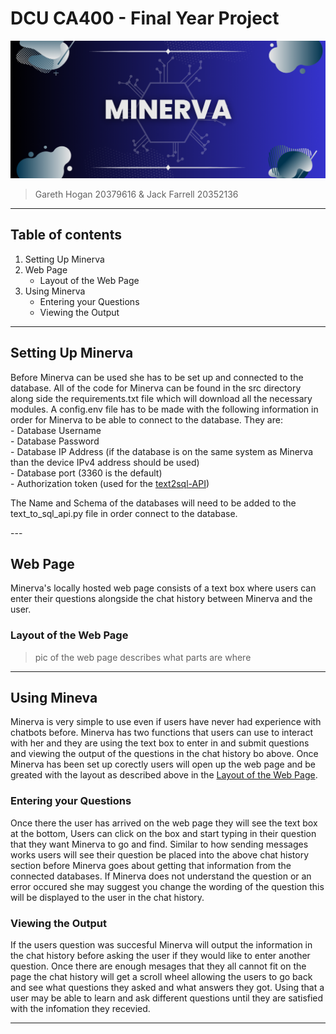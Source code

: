 # DCU CA400 - Final Year Project

![Minerva Banner](../../res/media/minerva_banner.png)

>Gareth Hogan 20379616  & Jack Farrell 20352136

---

## Table of contents

1. Setting Up Minerva 
2. Web Page
    - Layout of the Web Page
3. Using Minerva
    - Entering your Questions
    - Viewing the Output

---

## Setting Up Minerva

Before Minerva can be used she has to be set up and connected to the database. All of the code for Minerva can be found in the src directory along side the requirements.txt file which will download all the necessary modules. A config.env file has to be made with the following information in order for Minerva to be able to connect to the database. They are:  <br>
    - Database Username <br>
    - Database Password <br>
    - Database IP Address (if the database is on the same system as Minerva than the device IPv4 address should be used) <br>
    - Database port (3360 is the default) <br>
    - Authorization token (used for the [text2sql-API](https://www.text2sql.ai/app)) <br>

<p> The Name and Schema of the databases will need to be added to the text_to_sql_api.py file in order connect to the database.
</p>
---

## Web Page

Minerva's locally hosted web page consists of a text box where users can enter their questions alongside the chat history between Minerva and the user.

### Layout of the Web Page
> pic of the web page
> describes what parts are where 
---

## Using Mineva
Minerva is very simple to use even if users have never had experience with chatbots before. Minerva has two functions that users can use to interact with her and they are using the text box to enter in and submit questions and viewing the output of the questions in the chat history bo above. Once Minerva has been set up corectly users will open up the web page and be greated with the layout as described above in the [Layout of the Web Page](#layout-of-the-web-page).

### Entering your Questions
Once there the user has arrived on the web page they will see the text box at the bottom, Users can click on the box and start typing in their question that they want Minerva to go and find. Similar to how sending messages works users will see their question be placed into the above chat history section before Minerva goes about getting that information from the connected databases. If Minerva does not understand the question or an error occured she may suggest you change the wording of the question this will be displayed to the user in the chat history.

### Viewing the Output
If the users question was succesful Minerva will output the information in the chat history before asking the user if they would like to enter another question. Once there are enough mesages that they all cannot fit on the page the chat history will get a scroll wheel allowing the users to go back and see what questions they asked and what answers they got. Using that a user may be able to learn and ask different questions until they are satisfied with the infomation they recevied.

---